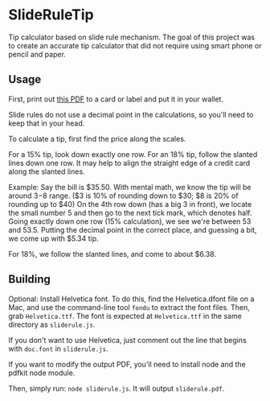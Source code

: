 SlideRuleTip
============

Tip calculator based on slide rule mechanism.
The goal of this project was to create an accurate tip calculator
that did not require using smart phone or pencil and paper.

Usage
-----

First, print out [this PDF](https://drive.google.com/file/d/0BxSD5KoZoFD4SXdoR0w5LTJJTkU/edit?usp=sharing)
to a card or label and put it in your wallet.

Slide rules do not use a decimal point in the calculations, so you'll need to keep
that in your head.

To calculate a tip, first find the price along the scales.

For a 15% tip, look down exactly one row.
For an 18% tip, follow the slanted lines down one row.
It may help to align the straight edge of a credit card along the slanted lines.

Example: Say the bill is $35.50.
With mental math, we know the tip will be around $3-$8 range.
($3 is 10% of rounding down to $30; $8 is 20% of rounding up to $40)
On the 4th row down (has a big 3 in front), we locate the small number 5 and
then go to the next tick mark, which denotes half. Going exactly down one row (15% calculation),
we see we're between 53 and 53.5. Putting the decimal point in the correct place,
and guessing a bit, we come up with $5.34 tip.

For 18%, we follow the slanted lines, and come to about $6.38.

Building
--------

Optional: Install Helvetica font. To do this, find the Helvetica.dfont file on a Mac,
and use the command-line tool `fondu` to extract the font files. Then, grab `Helvetica.ttf`.
The font is expected at `Helvetica.ttf` in the same directory as `sliderule.js`.

If you don't want to use Helvetica, just comment out the line that begins with
`doc.font` in `sliderule.js`.

If you want to modify the output PDF, you'll need to install node and the pdfkit node module.

Then, simply run: `node sliderule.js`. It will output `sliderule.pdf`.
